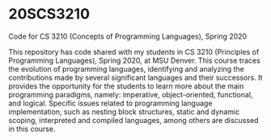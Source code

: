 # 20SCS3210
Code for CS 3210 (Concepts of Programming Languages), Spring 2020

This repository has code shared with my students in CS 3210 (Principles of Programming Languages), Spring 2020, at MSU Denver. This course traces the evolution of programming languages, identifying and analyzing the contributions made by several significant languages and their successors. It provides the opportunity for the students to learn more about the main programming paradigms, namely: imperative, object-oriented, functional, and logical. Specific issues related to programming language implementation, such as nesting block structures, static and dynamic scoping, interpreted and compiled languages, among others are discussed in this course.
